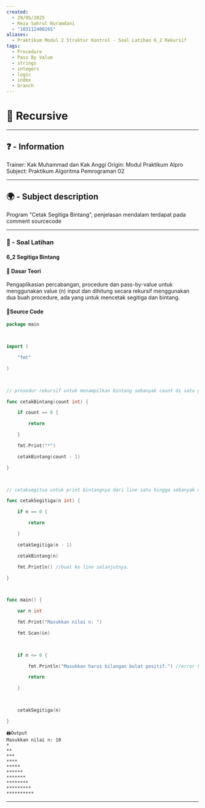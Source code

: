 ```yaml
---
created:
  - 29/05/2025
  - Reza Sahrul Nuramdani
  - "103112400265"
aliases:
  - Praktikum Modul 2 Struktur Kontrol - Soal Latihan 6_2 Rekursif
tags:
  - Procedure
  - Pass By Value
  - strings
  - integers
  - logic
  - index
  - branch
---
```

# 📃 Recursive
---
## ❓ - Information
Trainer: Kak Muhammad dan Kak Anggi
Origin: Modul Praktikum Alpro
Subject: Praktikum Algoritma Pemrograman 02  

---
## 🌍 - Subject description
Program "Cetak Segitiga Bintang", penjelasan mendalam terdapat pada comment sourcecode

--- 
### 🎯 - Soal Latihan
#### 6_2 Segitiga Bintang

#### 📝 Dasar Teori
Pengaplikasian percabangan, procedure dan pass-by-value untuk menggunakan value (n) input dan dihitung secara rekursif menggunakan dua buah procedure, ada yang untuk mencetak segitiga dan bintang.

#### 📝Source Code
```go
package main

  

import (

    "fmt"

)

  

// prosedur rekursif untuk menampilkan bintang sebanyak count di satu garis.

func cetakBintang(count int) {

    if count == 0 {

        return

    }

    fmt.Print("*")

    cetakBintang(count - 1)

}

  

// cetaksegitua untuk print bintangnya dari line satu hingga sebanyak n

func cetakSegitiga(n int) {

    if n == 0 {

        return

    }

    cetakSegitiga(n - 1)

    cetakBintang(n)

    fmt.Println() //buat ke line selanjutnya.

}

  

func main() {

    var n int

    fmt.Print("Masukkan nilai n: ")

    fmt.Scan(&n)

  

    if n <= 0 {

        fmt.Println("Masukkan harus bilangan bulat positif.") //error handling untuk input yang tidak sesuai.

        return

    }

  

    cetakSegitiga(n)

}
```

	🖨️Output 
	Masukkan nilai n: 10 
	*
	**
	***
	****
	*****
	******
	*******
	********
	*********
	**********
--- 